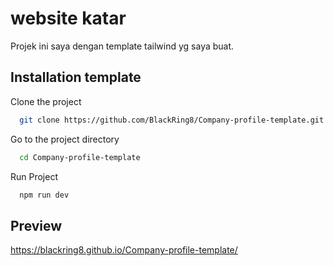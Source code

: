 
# website katar

 Projek ini saya dengan template tailwind yg saya buat.


## Installation template

Clone the project

```bash
  git clone https://github.com/BlackRing8/Company-profile-template.git
```

Go to the project directory

```bash
  cd Company-profile-template
```

Run Project

```bash
  npm run dev
```

## Preview

https://blackring8.github.io/Company-profile-template/

